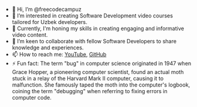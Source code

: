 - 👋 Hi, I’m @freecodecampuz
- 👀 I’m interested in creating Software Development video courses tailored for Uzbek developers.
- 🌱 Currently, I'm honing my skills in creating engaging and informative video content.
- 💞️ I’m keen to collaborate with fellow Software Developers to share knowledge and experiences.
- 📫 How to reach me: [YouTube](https://www.youtube.com/@FreeCodeCampUz), [GitHub](https://github.com/freecodecampuz)
- ⚡ Fun fact: The term "bug" in computer science originated in 1947 when Grace Hopper, a pioneering computer scientist, found an actual moth stuck in a relay of the Harvard Mark II computer, causing it to malfunction. She famously taped the moth into the computer's logbook, coining the term "debugging" when referring to fixing errors in computer code.

<!---
freecodecampuz/freecodecampuz is a ✨ special ✨ repository because its `README.md` (this file) appears on your GitHub profile.
You can click the Preview link to take a look at your changes.
--->
